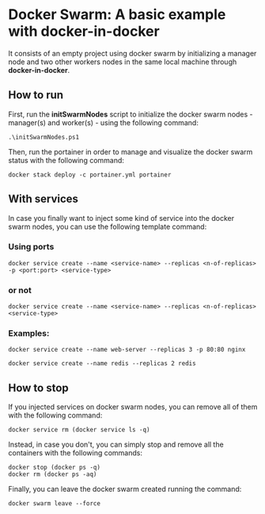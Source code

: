 # Docker Swarm: A basic example with docker-in-docker

It consists of an empty project using docker swarm by initializing a manager node and two other workers nodes in the same local machine through **docker-in-docker**.

## How to run

First, run the **initSwarmNodes** script to initialize the docker swarm nodes - manager(s) and worker(s) - using the following command:

```console
.\initSwarmNodes.ps1
```

Then, run the portainer in order to manage and visualize the docker swarm status with the following command:

```console
docker stack deploy -c portainer.yml portainer 
```

## With services

In case you finally want to inject some kind of service into the docker swarm nodes, you can use the following template command:

### Using ports
```console
docker service create --name <service-name> --replicas <n-of-replicas> -p <port:port> <service-type> 
```

### or not
```console
docker service create --name <service-name> --replicas <n-of-replicas> <service-type> 
```

### Examples:
```console
docker service create --name web-server --replicas 3 -p 80:80 nginx
```
```console
docker service create --name redis --replicas 2 redis 
```

## How to stop

If you injected services on docker swarm nodes, you can remove all of them with the following command:
```console
docker service rm (docker service ls -q)
```

Instead, in case you don't, you can simply stop and remove all the containers with the following commands:
```console
docker stop (docker ps -q)
docker rm (docker ps -aq) 
```
Finally, you can leave the docker swarm created running the command:
```console
docker swarm leave --force
```
